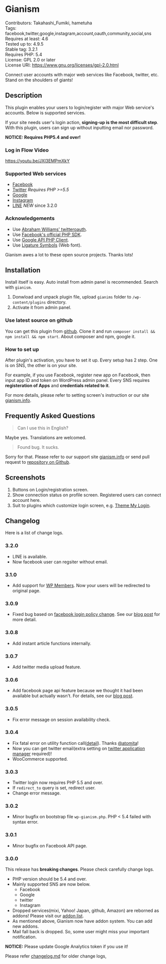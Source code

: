 #  Gianism 

Contributors: Takahashi_Fumiki, hametuha  
Tags: facebook,twitter,google,instagram,account,oauth,community,social,sns  
Requires at least: 4.6  
Tested up to: 4.9.5  
Stable tag: 3.2.1  
Requires PHP: 5.4  
License: GPL 2.0 or later  
License URI: https://www.gnu.org/licenses/gpl-2.0.html

Connect user accounts with major web services like Facebook, twitter, etc. Stand on the shoulders of giants!

##  Description 

This plugin enables your users to login/register with major Web service's accounts. Below is supported services.

If your site needs user's login action, **signing-up is the most difficult step**. With this plugin, users can sign up without inputting email nor password.

**NOTICE: Requires PHP5.4 and over!**

### Log in Flow Video

https://youtu.be/JXl3EMPmXkY

###  Supported Web services

* [Facebook](https://www.facebook.com)
* [Twitter](https://twitter.com) *Requires PHP >=5.5*
* [Google](https://google.com)
* [Instagram](https://instagram.com)
* [LINE](https://line.me) *NEW* since 3.2.0

###  Acknowledgements  

* Use [Abraham Williams' twitteroauth](https://github.com/abraham/twitteroauth).
* Use [Facebook's official PHP SDK](https://github.com/facebook/facebook-php-sdk). 
* Use [Google API PHP Client](http://code.google.com/p/google-api-php-client/).
* Use [Ligature Symbols](http://kudakurage.com/ligature_symbols/) (Web font).

Gianism awes a lot to these open source projects. Thanks lots!

##  Installation 

Install itself is easy. Auto install from admin panel is recommended. Search with `gianism`.

1. Donwload and unpack plugin file, upload `gianims` folder to `/wp-content/plugins` directory.
2. Activate it from admin panel.

### Use latest source on github

You can get this plugin from [github](https://github.com/fumikito/Gianism/). Clone it and run `composer install && npm install && npm start`. About composer and npm, google it.

###  How to set up 

After plugin's activation, you have to set it up. Every setup has 2 step. One is on SNS, the other is on your site.

For example, if you use Facebook, register new app on Facebook, then input app ID and token on WordPress admin panel. Every SNS requires **registeration of Apps** and **credentials related to it**.

For more details, please refer to setting screen's instruction or our site [gianism.info](https://gianism.info/).

##  Frequently Asked Questions 

> Can I use this in English?

Maybe yes. Translations are welcomed.

> Found bug. It sucks.

Sorry for that. Please refer to our support site [gianism.info](http://wordpress.org/support/plugin/gianism) or send pull request to [repository on Github](https://github.com/fumikito/Gianism/).

##  Screenshots 

1. Buttons on Login/registration screen.
2. Show connection status on profile screen. Registered users can connect account here.
3. Suit to plugins which customize login screen, e.g. [Theme My Login](http://wordpress.org/extend/plugins/theme-my-login/).

##  Changelog 

Here is a list of change logs.

### 3.2.0

* LINE is available.
* Now facebook user can regsiter without email.

### 3.1.0

* Add support for [WP Members](https://wordpress.org/plugins/wp-members/). Now your users will be redirected to original page.

### 3.0.9

* Fixed bug based on [facebook login policy change](https://developers.facebook.com/blog/post/2017/12/18/strict-uri-matching/). See our [blog post](https://gianism.info/2018/03/23/failed-facebook-login-since-2018/) for more detail.

### 3.0.8

* Add instant article functions internally.

### 3.0.7

* Add twitter media upload feature.

### 3.0.6

* Add facebook page api feature because we thought it had been available but actually wasn't.
  For details, see our [blog post](https://gianism.info/2017/09/09/post-as-facebook-page/).

### 3.0.5

* Fix error message on session availability check.

### 3.0.4

* Fix fatal error on utility function call([detail](https://github.com/fumikito/Gianism/pull/70)). Thanks [@atomita](https://github.com/atomita)!
* Now you can get twitter email(extra setting on [twitter application manager](https://apps.twitter.com/) required)!
* WooCommerce supported.

### 3.0.3

* Twitter login now requires PHP 5.5 and over.
* If `redirect_to` query is set, redirect user.
* Change error message.

### 3.0.2

* Minor bugfix on bootstrap file `wp-gianism.php`. PHP < 5.4 failed with syntax error.

### 3.0.1

* Minor bugfix on Facebook API page.

### 3.0.0

This release has **breaking changes**. Please check carefully change logs.

* PHP version should be 5.4 and over.
* Mainly supported SNS are now below.
  * Facebook
  * Google
  * twitter
  * Instagram
* Dropped services(mixi, Yahoo! Japan, github, Amazon) are reborned as addons! Please visit our [addon list](https://gianism.info/add-on/).
* As mentioned above, Gianism now have addon system. You can add new addons.
* Mail fall back is dropped. So, some user might miss your important notification.

**NOTICE:** Please update Google Analytics token if you use it!

Please refer [changelog.md](https://github.com/fumikito/Gianism/blob/master/changelog.md) for older change logs, 